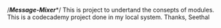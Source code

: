 /***********Message-Mixer************/
This is project to undertand the consepts of modules. 
This is a codecademy project done in my local system.
Thanks,
Seethal
